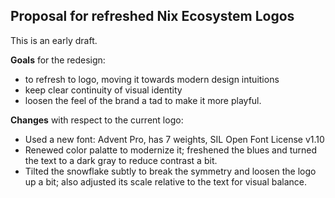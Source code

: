 
## Proposal for refreshed Nix Ecosystem Logos

This is an early draft.

**Goals** for the redesign:

- to refresh to logo, moving it towards modern design intuitions 
- keep clear continuity of visual identity
- loosen the feel of the brand a tad to make it more playful.

**Changes** with respect to the current logo:
 
- Used a new font: Advent Pro, has 7 weights, SIL Open Font License v1.10
- Renewed color palatte to modernize it; freshened the blues and turned the text to a dark gray to reduce contrast a bit.
- Tilted the snowflake subtly to break the symmetry and loosen the logo up a bit; also adjusted its scale relative to the text for visual balance.
